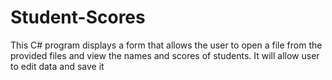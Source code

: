 # Student-Scores
This C# program displays a form that allows the user to open a file from the provided files and view the names and scores of students. 
It will allow user to edit data and save it
